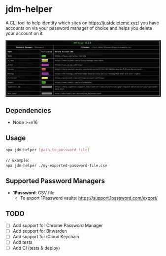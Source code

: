 # jdm-helper

A CLI tool to help identify which sites on https://justdeleteme.xyz/ you have accounts on via your password manager of choice and helps you delete your account on it.

![example](./docs/output_example.png)

## Dependencies
- Node >=v16

## Usage

```bash
npx jdm-helper [path_to_password_file]

// Example:
npx jdm-helper ./my-exported-password-file.csv
```

## Supported Password Managers
- **1Password**: CSV file
  - To export 1Password vaults: https://support.1password.com/export/

## TODO
- [ ] Add support for Chrome Password Manager
- [ ] Add support for Bitwarden
- [ ] Add support for iCloud Keychain
- [ ] Add tests
- [ ] Add CI (tests & deploy)